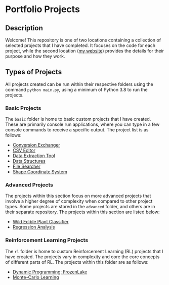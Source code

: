 # Portfolio Projects

## Description

Welcome! This repository is one of two locations containing a collection of selected projects that I have completed. It focuses on the code for each project, while the second location ([my website](https://acius.co.uk/portfolio/)) provides the details for their purpose and how they work.

## Types of Projects

All projects created can be run within their respective folders using the command `python main.py`, using a minimum of Python 3.8 to run the projects.

### Basic Projects

The `basic` folder is home to basic custom projects that I have created. These are primarily console run applications, where you can type in a few console commands to receive a specific output. The project list is as follows:

- [Conversion Exchanger](/basic/conversion_exchanger)
- [CSV Editor](/basic/csv_editor)
- [Data Extraction Tool](/basic/data_extraction_tool)
- [Data Structures](/basic/data_structures)
- [File Searcher](/basic/file_searcher)
- [Shape Coordinate System](/basic/shape_coordinate_system)

### Advanced Projects

The projects within this section focus on more advanced projects that involve a higher degree of complexity when compared to other project types. Some projects are stored in the `advanced` folder, and others are in their separate repository. The projects within this section are listed below:

- [Wild Edible Plant Classifier](https://github.com/Achronus/wep-classifier)
- [Regression Analysis](/advanced/regression_analysis)

### Reinforcement Learning Projects

The `rl` folder is home to custom Reinforcement Learning (RL) projects that I have created. The projects vary in complexity and core the core concepts of different parts of RL. The projects within this folder are as follows:

- [Dynamic Programming: FrozenLake](/rl/dynamic_programming)
- [Monte-Carlo Learning](/rl/monte_carlo)

